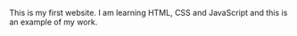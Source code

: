 This is my first website. I am learning HTML, CSS and JavaScript and this is an example of my work. 